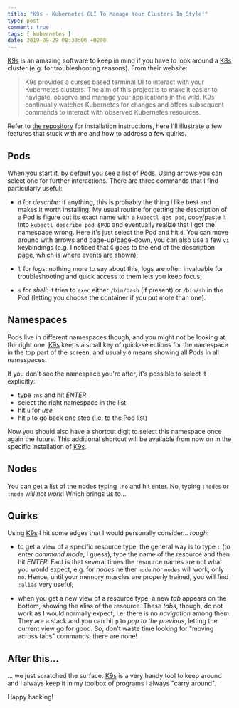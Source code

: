 ```yaml
---
title: "K9s - Kubernetes CLI To Manage Your Clusters In Style!"
type: post
comment: true
tags: [ kubernetes ]
date: 2019-09-29 08:30:00 +0200
---
```


[K9s][] is an amazing software to keep in mind if you have to look
around a [K8s][] cluster (e.g. for troubleshooting reasons). From their
website:

> K9s provides a curses based terminal UI to interact with your Kubernetes
clusters. The aim of this project is to make it easier to navigate, observe and
manage your applications in the wild. K9s continually watches Kubernetes for
changes and offers subsequent commands to interact with observed Kubernetes
resources.

Refer to [the repository][K9s] for installation instructions, here I'll
illustrate a few features that stuck with me and how to address a few
quirks.


## Pods

When you start it, by default you see a list of Pods. Using arrows you
can select one for further interactions. There are three commands that I
find particularly useful:

- `d` for *describe*: if anything, this is probably the thing I like
  best and makes it worth installing. My usual routine for getting the
  description of a Pod is figure out its exact name with a `kubectl get
  pod`, copy/paste it into `kubectl describe pod $POD` and eventually
  realize that I got the namespace wrong. Here it's just select the Pod
  and hit `d`. You can move around with arrows and page-up/page-down,
  you can also use a few `vi` keybindings (e.g. I noticed that `G` goes
  to the end of the description page, which is where events are shown);

- `l` for *logs*: nothing more to say about this, logs are often
  invaluable for troubleshooting and quick access to them lets you keep
  focus;

- `s` for *shell*: it tries to `exec` either `/bin/bash` (if
  present) or `/bin/sh` in the Pod (letting you choose the container if
  you put more than one).


## Namespaces

Pods live in different namespaces though, and you might not be looking
at the right one. [K9s][] keeps a small key of quick-selections for the
namespace in the top part of the screen, and usually `0` means showing
all Pods in all namespaces.

If you don't see the namespace you're after, it's possible to select it
explicitly:

- type `:ns` and hit *ENTER*
- select the right namespace in the list
- hit `u` for *use*
- hit `p` to go back one step (i.e. to the Pod list)

Now you should also have a shortcut digit to select this namespace once
again the future. This additional shortcut will be available from now on
in the specific installation of [K9s][].


## Nodes

You can get a list of the nodes typing `:no` and hit enter. No, typing
`:nodes` or `:node` *will not work*! Which brings us to...


## Quirks

Using [K9s][] I hit some edges that I would personally consider...
*rough*:

- to get a view of a specific resource type, the general way is to type
`:` (to enter *command mode*, I guess), type the name of the resource
and then hit *ENTER*. Fact is that several times the resource names are
not what you would expect, e.g. for *nodes* neither `node` nor `nodes`
will work, only `no`. Hence, until your memory muscles are properly
trained, you will find `:alias` very useful;

- when you get a new view of a resource type, a new *tab* appears on the
bottom, showing the alias of the resource. These *tabs*, though, do not
work as I would normally expect, i.e. there is no *navigation* among
them. They are a stack and you can hit `p` to *pop to the previous*,
letting the current view go for good. So, don't waste time looking for
"moving across tabs" commands, there are none!


## After this...

... we just scratched the surface. [K9s][] is a very handy tool to keep
around and I always keep it in my toolbox of programs I always "carry
around".

Happy hacking!

[K9s]: https://github.com/derailed/k9s
[K8s]: https://kubernetes.io/
